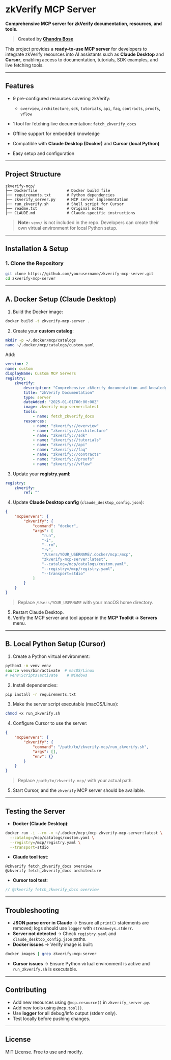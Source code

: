# zkVerify MCP Server

**Comprehensive MCP server for zkVerify documentation, resources, and tools.**

> **Created by [Chandra Bose](https://github.com/chandrabosep)**


This project provides a **ready-to-use MCP server** for developers to integrate zkVerify resources into AI assistants such as **Claude Desktop** and **Cursor**, enabling access to documentation, tutorials, SDK examples, and live fetching tools.

---

## **Features**

-   9 pre-configured resources covering zkVerify:

    -   `overview`, `architecture`, `sdk`, `tutorials`, `api`, `faq`, `contracts`, `proofs`, `vflow`

-   1 tool for fetching live documentation: `fetch_zkverify_docs`
-   Offline support for embedded knowledge
-   Compatible with **Claude Desktop (Docker)** and **Cursor (local Python)**
-   Easy setup and configuration

---

## **Project Structure**

```
zkverify-mcp/
├── Dockerfile             # Docker build file
├── requirements.txt       # Python dependencies
├── zkverify_server.py     # MCP server implementation
├── run_zkverify.sh        # Shell script for Cursor
├── readme.txt             # Original notes
├── CLAUDE.md              # Claude-specific instructions
```

> **Note:** `venv/` is not included in the repo. Developers can create their own virtual environment for local Python setup.

---

## **Installation & Setup**

### **1. Clone the Repository**

```bash
git clone https://github.com/yourusername/zkverify-mcp-server.git
cd zkverify-mcp-server
```

---

## **A. Docker Setup (Claude Desktop)**

1. Build the Docker image:

```bash
docker build -t zkverify-mcp-server .
```

2. Create your **custom catalog**:

```bash
mkdir -p ~/.docker/mcp/catalogs
nano ~/.docker/mcp/catalogs/custom.yaml
```

Add:

```yaml
version: 2
name: custom
displayName: Custom MCP Servers
registry:
    zkverify:
        description: "Comprehensive zkVerify documentation and knowledge context provider"
        title: "zkVerify Documentation"
        type: server
        dateAdded: "2025-01-01T00:00:00Z"
        image: zkverify-mcp-server:latest
        tools:
            - name: fetch_zkverify_docs
        resources:
            - name: "zkverify://overview"
            - name: "zkverify://architecture"
            - name: "zkverify://sdk"
            - name: "zkverify://tutorials"
            - name: "zkverify://api"
            - name: "zkverify://faq"
            - name: "zkverify://contracts"
            - name: "zkverify://proofs"
            - name: "zkverify://vflow"
```

3. Update your **registry.yaml**:

```yaml
registry:
    zkverify:
        ref: ""
```

4. Update **Claude Desktop config** (`claude_desktop_config.json`):

```json
{
	"mcpServers": {
		"zkverify": {
			"command": "docker",
			"args": [
				"run",
				"-i",
				"--rm",
				"-v",
				"/Users/YOUR_USERNAME/.docker/mcp:/mcp",
				"zkverify-mcp-server:latest",
				"--catalog=/mcp/catalogs/custom.yaml",
				"--registry=/mcp/registry.yaml",
				"--transport=stdio"
			]
		}
	}
}
```

> Replace `/Users/YOUR_USERNAME` with your macOS home directory.

5. Restart Claude Desktop.
6. Verify the MCP server and tool appear in the **MCP Toolkit → Servers** menu.

---

## **B. Local Python Setup (Cursor)**

1. Create a Python virtual environment:

```bash
python3 -m venv venv
source venv/bin/activate  # macOS/Linux
# venv\Scripts\activate    # Windows
```

2. Install dependencies:

```bash
pip install -r requirements.txt
```

3. Make the server script executable (macOS/Linux):

```bash
chmod +x run_zkverify.sh
```

4. Configure Cursor to use the server:

```json
{
	"mcpServers": {
		"zkverify": {
			"command": "/path/to/zkverify-mcp/run_zkverify.sh",
			"args": [],
			"env": {}
		}
	}
}
```

> Replace `/path/to/zkverify-mcp/` with your actual path.

5. Start Cursor, and the `zkverify` MCP server should be available.

---

## **Testing the Server**

-   **Docker (Claude Desktop)**:

```bash
docker run -i --rm -v ~/.docker/mcp:/mcp zkverify-mcp-server:latest \
  --catalog=/mcp/catalogs/custom.yaml \
  --registry=/mcp/registry.yaml \
  --transport=stdio
```

-   **Claude tool test**:

```
@zkverify fetch_zkverify_docs overview
@zkverify fetch_zkverify_docs architecture
```

-   **Cursor tool test**:

```javascript
// @zkverify fetch_zkverify_docs overview
```

---

## **Troubleshooting**

-   **JSON parse error in Claude** → Ensure all `print()` statements are removed; logs should use `logger` with `stream=sys.stderr`.
-   **Server not detected** → Check `registry.yaml` and `claude_desktop_config.json` paths.
-   **Docker issues** → Verify image is built:

```bash
docker images | grep zkverify-mcp-server
```

-   **Cursor issues** → Ensure Python virtual environment is active and `run_zkverify.sh` is executable.

---

## **Contributing**

-   Add new resources using `@mcp.resource()` in `zkverify_server.py`.
-   Add new tools using `@mcp.tool()`.
-   Use **logger** for all debug/info output (stderr only).
-   Test locally before pushing changes.

---

## **License**

MIT License. Free to use and modify.

